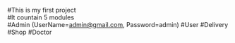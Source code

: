 #This is my first project
<br>
#It countain 5 modules
<br>
#Admin (UserName=admin@gmail.com, Password=admin)
#User
#Delivery
#Shop
#Doctor
